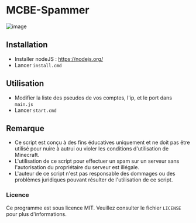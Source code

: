 # MCBE-Spammer

![image](https://i.ibb.co/qrqDShG/image.png)

## Installation

- Installer nodeJS : https://nodejs.org/
- Lancer `install.cmd`

## Utilisation

- Modifier la liste des pseudos de vos comptes, l'ip, et le port dans `main.js`
- Lancer `start.cmd`

## Remarque

- Ce script est conçu à des fins éducatives uniquement et ne doit pas être utilisé pour nuire à autrui ou violer les conditions d'utilisation de Minecraft.
- L'utilisation de ce script pour effectuer un spam sur un serveur sans l'autorisation du propriétaire du serveur est illégale.
- L'auteur de ce script n'est pas responsable des dommages ou des problèmes juridiques pouvant résulter de l'utilisation de ce script.

### Licence

Ce programme est sous licence MIT. Veuillez consulter le fichier `LICENSE` pour plus d'informations.
